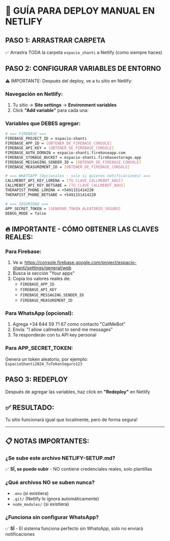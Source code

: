 # 🚀 GUÍA PARA DEPLOY MANUAL EN NETLIFY

## PASO 1: ARRASTRAR CARPETA

✅ Arrastra TODA la carpeta `espacio_shanti` a Netlify (como siempre haces)

## PASO 2: CONFIGURAR VARIABLES DE ENTORNO

⚠️ IMPORTANTE: Después del deploy, ve a tu sitio en Netlify:

### Navegación en Netlify:

1. Tu sitio → **Site settings** → **Environment variables**
2. Click **"Add variable"** para cada una:

### Variables que DEBES agregar:

```bash
# === FIREBASE ===
FIREBASE_PROJECT_ID = espacio-shanti
FIREBASE_APP_ID = [OBTENER_DE_FIREBASE_CONSOLE]
FIREBASE_API_KEY = [OBTENER_DE_FIREBASE_CONSOLE]
FIREBASE_AUTH_DOMAIN = espacio-shanti.firebaseapp.com
FIREBASE_STORAGE_BUCKET = espacio-shanti.firebasestorage.app
FIREBASE_MESSAGING_SENDER_ID = [OBTENER_DE_FIREBASE_CONSOLE]
FIREBASE_MEASUREMENT_ID = [OBTENER_DE_FIREBASE_CONSOLE]

# === WHATSAPP (Opcionales - solo si quieres notificaciones) ===
CALLMEBOT_API_KEY_LORENA = [TU_CLAVE_CALLMEBOT_AQUI]
CALLMEBOT_API_KEY_BETSABE = [TU_CLAVE_CALLMEBOT_AQUI]
THERAPIST_PHONE_LORENA = +5491151414220
THERAPIST_PHONE_BETSABE = +5491151414220

# === SEGURIDAD ===
APP_SECRET_TOKEN = [GENERAR_TOKEN_ALEATORIO_SEGURO]
DEBUG_MODE = false
```

## 🔥 IMPORTANTE - CÓMO OBTENER LAS CLAVES REALES:

### Para Firebase:
1. Ve a: https://console.firebase.google.com/project/espacio-shanti/settings/general/web
2. Busca la sección "Your apps" 
3. Copia los valores reales de:
   - `FIREBASE_APP_ID`
   - `FIREBASE_API_KEY` 
   - `FIREBASE_MESSAGING_SENDER_ID`
   - `FIREBASE_MEASUREMENT_ID`

### Para WhatsApp (opcional):
1. Agrega +34 644 59 71 67 como contacto "CallMeBot"
2. Envía: "I allow callmebot to send me messages"
3. Te responderán con tu API key personal

### Para APP_SECRET_TOKEN:
Genera un token aleatorio, por ejemplo: `EspacioShanti2024_TuTokenSeguro123`

## PASO 3: REDEPLOY

Después de agregar las variables, haz click en **"Redeploy"** en Netlify

## ✅ RESULTADO:

Tu sitio funcionará igual que localmente, pero de forma segura!

---

## 📋 NOTAS IMPORTANTES:

### ¿Se sube este archivo NETLIFY-SETUP.md?

✅ **SÍ, se puede subir** - NO contiene credenciales reales, solo plantillas

### ¿Qué archivos NO se suben nunca?

- `.env` (si existiera)
- `.git/` (Netlify lo ignora automáticamente)
- `node_modules/` (si existiera)

### ¿Funciona sin configurar WhatsApp?

✅ **SÍ** - El sistema funciona perfecto sin WhatsApp, solo no enviará notificaciones
